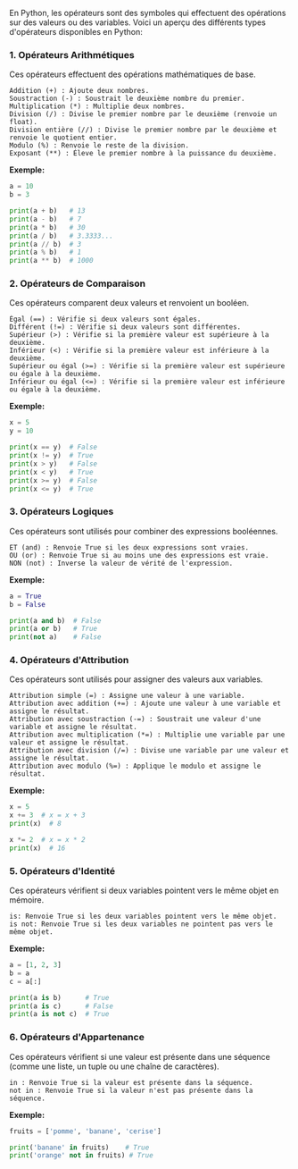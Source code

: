 En Python, les opérateurs sont des symboles qui effectuent des opérations sur des valeurs ou des variables. Voici un aperçu des différents types d'opérateurs disponibles en Python:

### 1. Opérateurs Arithmétiques

Ces opérateurs effectuent des opérations mathématiques de base.

```
Addition (+) : Ajoute deux nombres. 
Soustraction (-) : Soustrait le deuxième nombre du premier. 
Multiplication (*) : Multiplie deux nombres. 
Division (/) : Divise le premier nombre par le deuxième (renvoie un float).
Division entière (//) : Divise le premier nombre par le deuxième et renvoie le quotient entier. 
Modulo (%) : Renvoie le reste de la division. 
Exposant (**) : Éleve le premier nombre à la puissance du deuxième. 
```

**Exemple:**

```python
a = 10
b = 3

print(a + b)   # 13
print(a - b)   # 7
print(a * b)   # 30
print(a / b)   # 3.3333...
print(a // b)  # 3
print(a % b)   # 1
print(a ** b)  # 1000
```

### 2. Opérateurs de Comparaison

Ces opérateurs comparent deux valeurs et renvoient un booléen.

```
Égal (==) : Vérifie si deux valeurs sont égales. 
Différent (!=) : Vérifie si deux valeurs sont différentes. 
Supérieur (>) : Vérifie si la première valeur est supérieure à la deuxième.
Inférieur (<) : Vérifie si la première valeur est inférieure à la deuxième.
Supérieur ou égal (>=) : Vérifie si la première valeur est supérieure ou égale à la deuxième.
Inférieur ou égal (<=) : Vérifie si la première valeur est inférieure ou égale à la deuxième. 
```

**Exemple:**

```python
x = 5
y = 10

print(x == y)  # False
print(x != y)  # True
print(x > y)   # False
print(x < y)   # True
print(x >= y)  # False
print(x <= y)  # True
```

### 3. Opérateurs Logiques

Ces opérateurs sont utilisés pour combiner des expressions booléennes.

```
ET (and) : Renvoie True si les deux expressions sont vraies.
OU (or) : Renvoie True si au moins une des expressions est vraie.
NON (not) : Inverse la valeur de vérité de l'expression. 
```

**Exemple:**

```python
a = True
b = False

print(a and b)  # False
print(a or b)   # True
print(not a)    # False
```

### 4. Opérateurs d'Attribution

Ces opérateurs sont utilisés pour assigner des valeurs aux variables.

```
Attribution simple (=) : Assigne une valeur à une variable.
Attribution avec addition (+=) : Ajoute une valeur à une variable et assigne le résultat.
Attribution avec soustraction (-=) : Soustrait une valeur d'une variable et assigne le résultat.
Attribution avec multiplication (*=) : Multiplie une variable par une valeur et assigne le résultat.
Attribution avec division (/=) : Divise une variable par une valeur et assigne le résultat.
Attribution avec modulo (%=) : Applique le modulo et assigne le résultat.
```

**Exemple:**

```python
x = 5
x += 3  # x = x + 3
print(x)  # 8

x *= 2  # x = x * 2
print(x)  # 16
```

### 5. Opérateurs d'Identité

Ces opérateurs vérifient si deux variables pointent vers le même objet en mémoire.

```
is: Renvoie True si les deux variables pointent vers le même objet.
is not: Renvoie True si les deux variables ne pointent pas vers le même objet.
```

**Exemple:**

```python
a = [1, 2, 3]
b = a
c = a[:]

print(a is b)      # True
print(a is c)      # False
print(a is not c)  # True
```

### 6. Opérateurs d'Appartenance

Ces opérateurs vérifient si une valeur est présente dans une séquence (comme une liste, un tuple ou une chaîne de caractères).

```
in : Renvoie True si la valeur est présente dans la séquence.
not in : Renvoie True si la valeur n'est pas présente dans la séquence.
```

**Exemple:**

```python
fruits = ['pomme', 'banane', 'cerise']

print('banane' in fruits)    # True
print('orange' not in fruits) # True
```